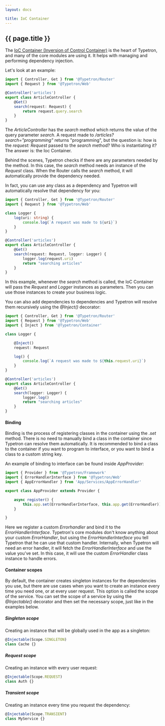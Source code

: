 ```yaml
---
layout: docs

title: IoC Container
---
```


## {{ page.title }}

The [IoC Container (Inversion of Control Container)](https://www.martinfowler.com/articles/injection.html) is the heart
of Typetron, and many of the core modules are using it. It helps with managing and performing dependency injection.

Let's look at an example:

```ts
import { Controller, Get } from '@Typetron/Router'
import { Request } from '@Typetron/Web'

@Controller('articles')
export class ArticleController {
    @Get()
    search(request: Request) {
        return request.query.search
    }
}
```

The _ArticleController_ has the _search_ method which returns the value of the query parameter _search_. A request made
to _/articles?search="programming"_ returns "programming", but the question is: how is the
_request: Request_ passed to the _search_ method? Who is instantiating it? The answer is: the Ioc Container.

Behind the scenes, Typetron checks if there are any parameters needed by the method. In this case, the
_search_ method needs an instance of the _Request_ class. When the Router calls the _search_ method, it will
automatically provide the dependency needed.

In fact, you can use any class as a dependency and Typetron will automatically resolve that dependency for you:

```ts
import { Controller, Get } from '@Typetron/Router'
import { Request } from '@Typetron/Web'

class Logger {
    log(uri: string) {
        console.log(`A request was made to ${uri}`)
    }
}

@Controller('articles')
export class ArticleController {
    @Get()
    search(request: Request, logger: Logger) {
        logger.log(request.uri)
        return "searching articles"
    }
}
```

In this example, whenever the _search_ method is called, the IoC Container will pass the _Request_
and _Logger_ instances as parameters. Then you can use those instances to create your business logic.

You can also add dependencies to dependencies and Typetron will resolve them recursively using the _@Inject()_
decorator:

```ts
import { Controller, Get } from '@Typetron/Router'
import { Request } from '@Typetron/Web'
import { Inject } from '@Typetron/Container'

class Logger {

    @Inject()
    request: Request

    log() {
        console.log(`A request was made to ${this.request.uri}`)
    }
}

@Controller('articles')
export class ArticleController {
    @Get()
    search(logger: Logger) {
        logger.log()
        return "searching articles"
    }
}
```

#### Binding

Binding is the process of registering classes in the container using the _.set_ method. There is no need to manually
bind a class in the container since Typetron can resolve them automatically. It is recommended to bind a class to the
container if you want to program to interface, or you want to bind a class to a custom string key.

An example of binding to interface can be found inside _AppProvider_:

```ts
import { Provider } from '@Typetron/Framework'
import { ErrorHandlerInterface } from '@Typetron/Web'
import { AppErrorHandler } from 'App/Services/AppErrorHandler'

export class AppProvider extends Provider {

    async register() {
        this.app.set(ErrorHandlerInterface, this.app.get(ErrorHandler))
    }

}
```

Here we register a custom _Errorhandler_ and bind it to the _ErrorHandlerInterface_. Typetron's core modules don't know
anything about your custom _ErrorHandler_, but using the _ErrorHandlerInterface_ you tell Typetron that he can use that
custom handler. Internally, when Typetron will need an error handler, it will fetch the _ErrorHandlerInterface_ and use
the value you've set. In this case, it will use the custom _ErrorHandler_ class instance to handle errors.

#### Container scopes

By default, the container creates singleton instances for the dependencies you use, but there are use cases when you 
want to create an instance every time you need one, or at every user request. This option is called the scope of the
service. You can set the scope of a service by using the _@Injectable()_ decorator and then set the necessary scope, just
like in the examples below.

##### Singleton scope
Creating an instance that will be globally used in the app as a singleton:
```ts
@Injectable(Scope.SINGLETON)
class Cache {}
```

##### Request scope
Creating an instance with every user request:
```ts
@Injectable(Scope.REQUEST)
class Auth {}
```

##### Transient scope
Creating an instance every time you request the dependency:
```ts
@Injectable(Scope.TRANSIENT)
class MyService {}
```

